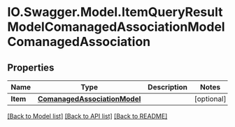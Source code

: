 # IO.Swagger.Model.ItemQueryResultModelComanagedAssociationModelComanagedAssociation
## Properties

Name | Type | Description | Notes
------------ | ------------- | ------------- | -------------
**Item** | [**ComanagedAssociationModel**](ComanagedAssociationModel.md) |  | [optional] 

[[Back to Model list]](../README.md#documentation-for-models) [[Back to API list]](../README.md#documentation-for-api-endpoints) [[Back to README]](../README.md)

